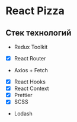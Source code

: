 # React Pizza

## Стек технологий

- Redux Toolkit
- [x] React Router
- Axios + Fetch
- [x] React Hooks
- [x] React Context
- [x] Prettier
- [x] SCSS
- Lodash
